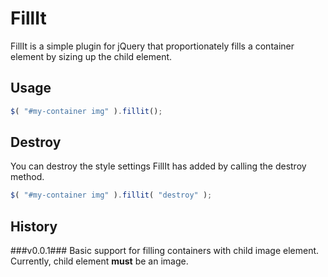 FillIt
======
FillIt is a simple plugin for jQuery that proportionately fills a container element by sizing up the child element.

Usage
-----
```javascript
$( "#my-container img" ).fillit();

```

Destroy
-------
You can destroy the style settings FillIt has added by calling the destroy method.
```javascript
$( "#my-container img" ).fillit( "destroy" );

```

History
-------
###v0.0.1###
Basic support for filling containers with child image element.  Currently, child element **must** be an image.
